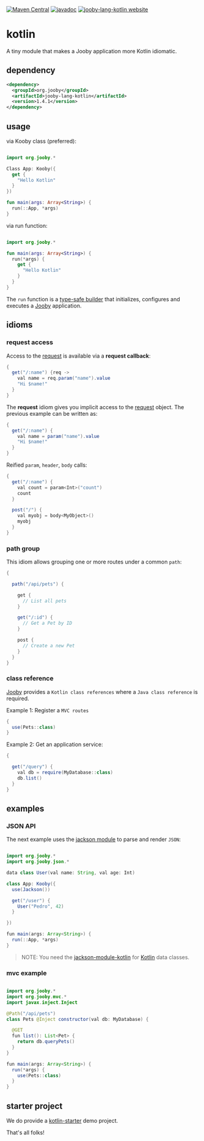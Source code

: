 [![Maven Central](https://maven-badges.herokuapp.com/maven-central/org.jooby/jooby-lang-kotlin/badge.svg)](https://maven-badges.herokuapp.com/maven-central/org.jooby/jooby-lang-kotlin)
[![javadoc](https://javadoc.io/badge/org.jooby/jooby-lang-kotlin.svg)](https://javadoc.io/doc/org.jooby/jooby-lang-kotlin/1.4.1)
[![jooby-lang-kotlin website](https://img.shields.io/badge/jooby-lang-kotlin-brightgreen.svg)](http://jooby.org/doc/lang-kotlin)
# kotlin

A tiny module that makes a Jooby application more Kotlin idiomatic.

## dependency

```xml
<dependency>
  <groupId>org.jooby</groupId>
  <artifactId>jooby-lang-kotlin</artifactId>
  <version>1.4.1</version>
</dependency>
```

## usage

via Kooby class (preferred):

```kt

import org.jooby.*

Class App: Kooby({
  get {
    "Hello Kotlin"
  }
})

fun main(args: Array<String>) {
  run(::App, *args)
}
```

via run function:

```kt

import org.jooby.*

fun main(args: Array<String>) {
  run(*args) {
    get {
      "Hello Kotlin"
    }
  }
}

```

The `run` function is a [type-safe builder](http://kotlinlang.org/docs/reference/type-safe-builders.html) that initializes, configures and executes a [Jooby](http://jooby.org) application.

## idioms


### request access

Access to the [request](/apidocs/org/jooby/Request.html) is available via a **request callback**:

```java
{
  get("/:name") {req ->
    val name = req.param("name").value
    "Hi $name!"
  }
}
```

The **request** idiom gives you implicit access to the [request](/apidocs/org/jooby/Request.html) object. The previous example can be written as:

```java
{
  get("/:name") {
    val name = param("name").value
    "Hi $name!"
  }
}
```

Reified `param`, `header`, `body` calls:

```java
{
  get("/:name") {
    val count = param<Int>("count")
    count
  }

  post("/") {
    val myobj = body<MyObject>()
    myobj
  }
}
```

### path group

This idiom allows grouping one or more routes under a common `path`:

```java
{

  path("/api/pets") {

    get { 
      // List all pets
    }

    get("/:id") { 
      // Get a Pet by ID
    }

    post {
      // Create a new Pet
    }
  }
}
```

### class reference

[Jooby](http://jooby.org) provides a `Kotlin class references` where a `Java class reference` is required.

Example 1: Register a `MVC routes`

```java
{
  use(Pets::class)
}
```

Example 2: Get an application service:

```java
{

  get("/query") {
    val db = require(MyDatabase::class)
    db.list()
  }
}
```

## examples

### JSON API

The next example uses the [jackson module](/doc/jackson) to parse and render `JSON`:

```java

import org.jooby.*
import org.jooby.json.*

data class User(val name: String, val age: Int)

class App: Kooby({
  use(Jackson())

  get("/user") {
    User("Pedro", 42)
  }

})

fun main(args: Array<String>) {
  run(::App, *args)
}

```

> NOTE: You need the [jackson-module-kotlin](https://mvnrepository.com/artifact/com.fasterxml.jackson.module/jackson-module-kotlin) for [Kotlin](http://kotlinlang.org/) data classes.

### mvc example

```java

import org.jooby.*
import org.jooby.mvc.*
import javax.inject.Inject

@Path("/api/pets")
class Pets @Inject constructor(val db: MyDatabase) {

  @GET
  fun list(): List<Pet> {
    return db.queryPets()
  }
}

fun main(args: Array<String>) {
  run(*args) {
    use(Pets::class)
  }
}
```

## starter project

We do provide a [kotlin-starter](https://github.com/jooby-project/kotlin-starter) demo project.

That's all folks!
